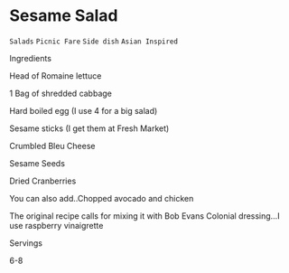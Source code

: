 # Sesame Salad

`Salads` `Picnic Fare` `Side dish` `Asian Inspired`

 

  Ingredients  

  Head of Romaine lettuce

1 Bag of shredded cabbage

Hard boiled egg (I use 4 for a big salad)

Sesame sticks (I get them at Fresh Market)

Crumbled Bleu Cheese

Sesame Seeds

Dried Cranberries

 

You can also add..Chopped avocado and chicken

 

The original recipe calls for mixing it with Bob Evans Colonial dressing…I use raspberry vinaigrette

  

   Servings  

  6-8  

 
